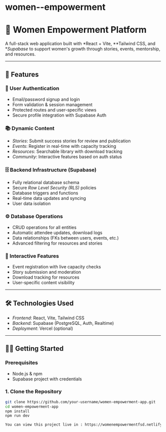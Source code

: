 # women--empowerment

# 🌸 Women Empowerment Platform

A full-stack web application built with *React + Vite, **Tailwind CSS, and **Supabase* to support women's growth through stories, events, mentorship, and resources.

---

## 🚀 Features

### 🔐 User Authentication
- Email/password signup and login
- Form validation & session management
- Protected routes and user-specific views
- Secure profile integration with Supabase Auth

### 📚 Dynamic Content
- *Stories*: Submit success stories for review and publication
- *Events*: Register in real-time with capacity tracking
- *Resources*: Searchable library with download tracking
- *Community*: Interactive features based on auth status

### 🗄 Backend Infrastructure (Supabase)
- Fully relational database schema
- Secure *Row Level Security (RLS)* policies
- Database triggers and functions
- Real-time data updates and syncing
- User data isolation

### ⚙ Database Operations
- CRUD operations for all entities
- Automatic attendee updates, download logs
- Data relationships (FKs between users, events, etc.)
- Advanced filtering for resources and stories

### 🎯 Interactive Features
- Event registration with live capacity checks
- Story submission and moderation
- Download tracking for resources
- User-specific content visibility

---

## 🛠 Technologies Used

- *Frontend*: React, Vite, Tailwind CSS
- *Backend*: Supabase (PostgreSQL, Auth, Realtime)
- *Deployment*: Vercel (optional)

---

## 🧑‍💻 Getting Started

### Prerequisites
- Node.js & npm
- Supabase project with credentials

### 1. Clone the Repository

```bash
git clone https://github.com/your-username/women-empowerment-app.git
cd women-empowerment-app
npm install
npm run dev

You can view this project live in : https://womenempowermentfsd.netlify.app/
